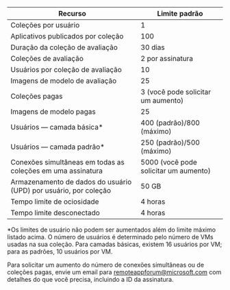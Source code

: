 
|Recurso | Limite padrão|
|--------------|--------|
|Coleções por usuário| 1|
|Aplicativos publicados por coleção|	100|	
|Duração da coleção de avaliação| 30 dias|
|Coleções de avaliação| 2 por assinatura|
|Usuários por coleção de avaliação| 10|
|Imagens de modelo de avaliação|	25|
|Coleções pagas| 3 (você pode solicitar um aumento)|
|Imagens de modelo pagas| 25|	
|Usuários — camada básica\*| 400 (padrão)/800 (máximo)|
|Usuários — camada padrão\*| 250 (padrão)/500 (máximo)|
|Conexões simultâneas em todas as coleções em uma assinatura| 5000 (você pode solicitar um aumento)|
|Armazenamento de dados do usuário (UPD) por usuário, por coleção| 50 GB|
|Tempo limite de ociosidade| 4 horas|
|Tempo limite desconectado| 4 horas|

*Os limites de usuário não podem ser aumentados além do limite máximo listado acima. O número de usuários é determinado pelo número de VMs usadas na sua coleção. Para camadas básicas, existem 16 usuários por VM; para as padrões, 10 usuários por VM.

Para solicitar um aumento do número de conexões simultâneas ou de coleções pagas, envie um email para [remoteappforum@microsoft.com](mailto:remoteappforum@microsoft.com) com detalhes do que você precisa, incluindo a ID da assinatura.

<!---HONumber=July15_HO5-->